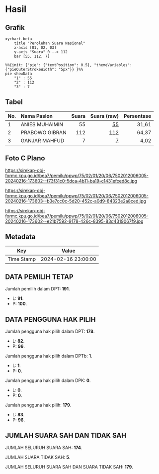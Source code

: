 # Hasil

## Grafik

```mermaid
xychart-beta
    title "Perolehan Suara Nasional"
    x-axis [01, 02, 03]
    y-axis "Suara" 0 --> 112
    bar [55, 112, 7]
```

```mermaid
%%{init: {"pie": {"textPosition": 0.5}, "themeVariables": {"pieOuterStrokeWidth": "5px"}} }%%
pie showData
    "1" : 55
    "2" : 112
    "3" : 7
```

## Tabel

| No. | Nama Paslon    | Suara | Suara (raw) | Persentase |
|:--- |:-------------- | -----:| -----------:| ----------:|
| 1   | ANIES MUHAIMIN | 55    | [55][p-1]   | 31,61      |
| 2   | PRABOWO GIBRAN | 112   | [112][p-2]  | 64,37      |
| 3   | GANJAR MAHFUD  | 7     | [7][p-3]    | 4,02       |


[p-1]: https://github.com/gigit-pemilu/pemilu-2024/blob/main/pilpres/hitung-suara/sub/75-gorontalo/sub/02-boalemo/sub/01-paguyaman/sub/2006-molombulahe/sub/005-tps/sub/paslon-1.txt
[p-2]: https://github.com/gigit-pemilu/pemilu-2024/blob/main/pilpres/hitung-suara/sub/75-gorontalo/sub/02-boalemo/sub/01-paguyaman/sub/2006-molombulahe/sub/005-tps/sub/paslon-2.txt
[p-3]: https://github.com/gigit-pemilu/pemilu-2024/blob/main/pilpres/hitung-suara/sub/75-gorontalo/sub/02-boalemo/sub/01-paguyaman/sub/2006-molombulahe/sub/005-tps/sub/paslon-3.txt

## Foto C Plano

https://sirekap-obj-formc.kpu.go.id/bea7/pemilu/ppwp/75/02/01/20/06/7502012006005-20240216-173602--f73f31c0-5dca-4b11-ba19-c1431efced8c.jpg

https://sirekap-obj-formc.kpu.go.id/bea7/pemilu/ppwp/75/02/01/20/06/7502012006005-20240216-173603--b3e7cc0c-5d20-452c-a0d9-84323e2a8ced.jpg

https://sirekap-obj-formc.kpu.go.id/bea7/pemilu/ppwp/75/02/01/20/06/7502012006005-20240216-173602--e21b7592-9178-426c-8395-83d4319067f9.jpg


## Metadata

| Key        | Value               |
| ---------- | ------------------- |
| Time Stamp | 2024-02-16 23:00:00 |


## DATA PEMILIH TETAP

Jumlah pemilih dalam DPT: **191**.
 * L: **91**.
 * P: **100**.

## DATA PENGGUNA HAK PILIH

Jumlah pengguna hak pilih dalam DPT: **178**.
 * L: **82**.
 * P: **96**.

Jumlah pengguna hak pilih dalam DPTb: **1**.
 * L: **1**.
 * P: **0**.

Jumlah pengguna hak pilih dalam DPK: **0**.
 * L: **0**.
 * P: **0**.

Jumlah pengguna hak pilih: **179**.
 * L: **83**.
 * P: **96**.

## JUMLAH SUARA SAH DAN TIDAK SAH

JUMLAH SELURUH SUARA SAH: **174**.

JUMLAH SUARA TIDAK SAH: **5**.

JUMLAH SELURUH SUARA SAH DAN SUARA TIDAK SAH: **179**.


